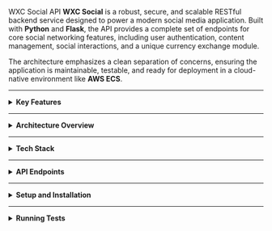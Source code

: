 WXC Social API
<b>WXC Social</b> is a robust, secure, and scalable RESTful backend service designed to power a modern social media application. Built with <b>Python</b> and <b>Flask</b>, the API provides a complete set of endpoints for core social networking features, including user authentication, content management, social interactions, and a unique currency exchange module.

The architecture emphasizes a clean separation of concerns, ensuring the application is maintainable, testable, and ready for deployment in a cloud-native environment like <b>AWS ECS</b>.

<hr>

<details>
<summary><b>Key Features</b></summary>
<ul>
<li><b>Secure Authentication System:</b>
<ul>
<li>JWT-based sessions with <code>HttpOnly</code> cookies and CSRF protection.</li>
<li>Secure password handling using the Argon2 algorithm.</li>
<li>Complete user lifecycle management: registration, login, logout, and secure password reset via email.</li>
<li>Redis-based token blocklist for immediate session invalidation upon logout.</li>
</ul>
</li>
<li><b>Core Social Features:</b>
<ul>
<li>Full CRUD (Create, Read, Update, Delete) functionality for user posts.</li>
<li>A robust follower system to build a social graph.</li>
<li>A personalized <code>/feeds</code> endpoint that constructs a timeline for the logged-in user.</li>
<li>Content interactions including "likes" and threaded comments with nested replies.</li>
<li>A notification system for social interactions like follows, likes, and comments.</li>
</ul>
</li>
<li><b>Currency Exchange Module:</b>
<ul>
<li>Allows users to create and manage their own exchange with a base currency.</li>
<li>Users can set and update a list of buy/sell rates for various currencies.</li>
<li>The API provides all necessary data for the frontend to perform real-time conversion calculations.</li>
</ul>
</li>
<li><b>Production-Ready Architecture:</b>
<ul>
<li>Designed with a clean, three-tier architecture (API, Service, Data layers).</li>
<li>Containerized with Docker using a minimal and secure Alpine base image.</li>
<li>Optimized for deployment on AWS ECS with RDS for PostgreSQL and ElastiCache for Redis.</li>
<li>Comprehensive test suite built with Pytest for high code coverage and reliability.</li>
</ul>
</li>
</ul>
</details>

<hr>

<details>
<summary><b>Architecture Overview</b></summary>

The API is built on a modern, service-oriented architecture designed for clarity and scalability. The codebase is organized into three distinct layers:

API (Resource) Layer: Built with <b>Flask-Restful</b>, this layer handles all incoming HTTP requests and outgoing responses. It is responsible for parsing request data, calling the appropriate service function, and formatting the final JSON response. It contains no business logic.

Service Layer: Plain Python modules that act as the "brain" of the application. This layer contains all business logic, validates input, enforces application rules, and orchestrates data operations across multiple models.

Data (Model) Layer: Built with <b>SQLAlchemy</b> and managed with <b>Alembic</b> migrations, this layer defines the database schema and provides the fundamental, lean methods for direct database interaction (CRUD).

Deployment Flow
User's Browser  -->  AWS Amplify (Frontend)  -->  API Gateway & ALB  -->  ECS Task (Docker Container)  -->  (RDS PostgreSQL & ElastiCache Redis)

</details>

<hr>

<details>
<summary><b>Tech Stack</b></summary>
<ul>
<li><b>Programming Language:</b> Python</li>
<li><b>Frameworks and Libraries:</b> Flask, Flask-Restful, Flask-JWT-Extended, SQLAlchemy, Alembic</li>
<li><b>Databases:</b> PostgreSQL with PostGIS for geospatial data</li>
<li><b>Caching / Blocklisting:</b> Redis</li>
<li><b>Testing:</b> Pytest, unittest.mock, fakeredis</li>
<li><b>Cloud Platforms:</b> Docker, AWS ECS</li>
</ul>
</details>

<hr>

<details>
<summary><b>API Endpoints</b></summary>

Endpoint

Method

Description

/register

POST

Create a new user account.

/login

POST

Authenticate a user and receive JWTs.

/logout

POST

Log out a user and blocklist their token.

/refresh-token

POST

Get a new access token using a refresh token.

/request-password-reset

POST

Send a password reset link to the user's email.

/reset-password/<token>

POST

Set a new password using a valid reset token.

/auth-check

GET

Verify the current user's authentication status.

/settings

GET/PUT/DELETE

Manage the current user's account settings.

/feeds

GET

Fetch the personalized post feed for the user.

/posts/<uuid>

GET/PUT/DELETE

Fetch, update, or delete a single post.

/users/<username>

GET

Fetch a user's public profile.

/users/<username>/posts

GET

Fetch a paginated list of a user's posts.

/users/<username>/follow

POST/DELETE

Follow or unfollow a user.

/posts/<uuid>/like

POST/DELETE

Like or unlike a post.

/posts/<uuid>/comments

POST

Add a new comment to a post.

/comments/<uuid>

PUT/DELETE

Update or delete a single comment.

/comments/<uuid>/like

POST/DELETE

Like or unlike a comment.

/notifications

GET

Fetch the user's notifications.

/exchange

GET/PUT

Fetch or update the user's currency exchange data.

</details>

<hr>

<details>
<summary><b>Setup and Installation</b></summary>

Clone the repository:

git clone <your-repo-url>
cd <your-repo-name>

Create and activate a virtual environment:

python -m venv venv
source venv/bin/activate  # On Windows, use `venv\Scripts\activate`

Install dependencies:

pip install -r requirements.txt

Set up environment variables:

<ul>
<li>Copy the <code>.env.example</code> file to a new file named <code>.env</code>.</li>
<li>Fill in the necessary values for: <code>DATABASE_URL</code>, <code>SECRET_KEY</code>, <code>JWT_SECRET_KEY</code>, <code>MAIL_SERVER</code>, <code>MAIL_PORT</code>, <code>MAIL_USERNAME</code>, <code>MAIL_PASSWORD</code>, and <code>CLIENT_DOMAIN</code>.</li>
</ul>

Run database migrations:

flask db upgrade

Run the application:

flask run

</details>

<hr>

<details>
<summary><b>Running Tests</b></summary>

To run the complete test suite, use the following command from the project's root directory:

pytest

</details>
